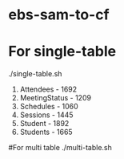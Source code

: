 # ebs-sam-to-cf

# For single-table
./single-table.sh <Table Name>
  
  1. Attendees - 1692
  2. MeetingStatus - 1209
  3. Schedules - 1060
  4. Sessions - 1445
  5. Student - 1892
  6. Students - 1665
  
  
  #For multi table 
./multi-table.sh
